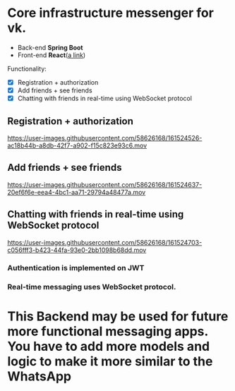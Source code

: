 # Core infrastructure messenger for vk. 

- Back-end **Spring Boot**
- Front-end **React**([a link](https://github.com/Kabirov7/coreinfrastructure-front))

Functionality:
- [x] Registration + authorization
- [x] Add friends + see friends
- [x] Chatting with friends in real-time using WebSocket protocol

## Registration + authorization
https://user-images.githubusercontent.com/58626168/161524526-ac18b44b-a8db-42f7-a902-f15c823e93c6.mov


## Add friends + see friends
https://user-images.githubusercontent.com/58626168/161524637-20ef6f6e-eea4-4bc1-aa71-29794a48477a.mov


## Chatting with friends in real-time using WebSocket protocol
https://user-images.githubusercontent.com/58626168/161524703-c056fff3-b423-44fa-93e0-2bb1098b68dd.mov

### Authentication is implemented on JWT
### Real-time messaging uses WebSocket protocol.


# This Backend may be used for future more functional messaging apps. You have to add more models and logic to make it more similar to the WhatsApp
